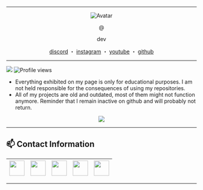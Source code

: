 ------
<p align="center">  
  <img src="https://avatars.githubusercontent.com/u/70340957?v=3" alt="Avatar">
</p>
<p align="center">
    @ 
<p align="center">
dev
<p align="center">
</p>
<p align="center">
<a href="https://discord.com/users/197524745930014721">discord</a>
    ・
    <a href="https://www.instagram.com//">instagram</a>
    ・
    <a href="https://www.youtube.com/channel/">youtube</a>
    ・
    <a href="https://github.com/">github</a>
</p>

<p align="center">  

-----
![](https://visitor-badge.glitch.me/badge?page_id=kazion1337.kazion1337) 
![Profile views](https://gpvc.arturio.dev/kazion1337?v=3)
  
  - Everything exhibited on my page is only for educational purposes. I am not held responsible for the consequences of using my repositories.
  - All of my projects are old and outdated, most of them might not function anymore. Reminder that I remain inactive on github and will probably not return.

<p align="center"> 
<img src ="https://lanyard-profile-readme.vercel.app/api/197524745930014721">
</p>

-----

## 📫 Contact Information
<a href="https://www.instagram.com//"><img src="https://cdn4.iconfinder.com/data/icons/social-media-logos-6/512/62-instagram-256.png" width="40"></a>|<a href="https://twitter.com/"><img src="https://cdn2.iconfinder.com/data/icons/social-media-2285/512/1_Twitter3_colored_svg-128.png" width="40"></a>|<a href="https://www.youtube.com/channel/"><img src="https://cdn2.iconfinder.com/data/icons/social-media-icon-set-6/94/youtube-256.png" width="40"></a>|<a href="https://discord.gg/dreams"><img src="https://cdn0.iconfinder.com/data/icons/free-social-media-set/24/discord-512.png" width="40"></a>|<a href="mailto:kazion@fbi.ac"><img src="https://image.flaticon.com/icons/svg/281/281769.svg" width="40"></a>|
|--|--|--|--|--| 

-----
